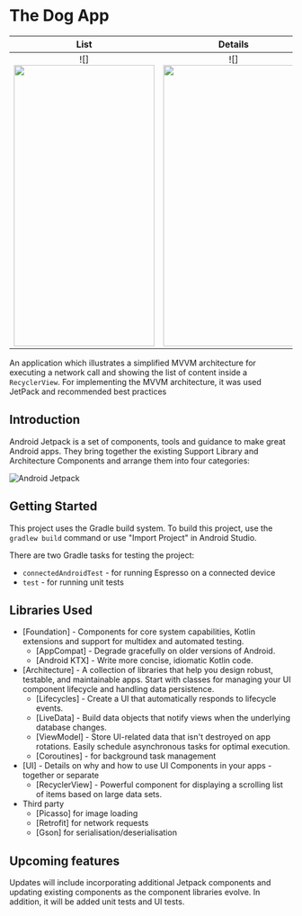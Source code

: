 The Dog App
=========================
List            |  Details
:-------------------------:|:-------------------------:
![]<img src="https://user-images.githubusercontent.com/17177542/123901463-e1029f80-d962-11eb-8a1e-117ca62d8b2f.png" width="250" height="500">  |  ![]<img src="https://user-images.githubusercontent.com/17177542/123901470-e2cc6300-d962-11eb-96c4-cea0ca834554.png" width="250" height="500">


An application which illustrates a simplified MVVM architecture for executing a network call and showing
the list of content inside a `RecyclerView`. For implementing the MVVM architecture, it was used JetPack and
recommended best practices

Introduction
------------

Android Jetpack is a set of components, tools and guidance to make great Android apps. They bring
together the existing Support Library and Architecture Components and arrange them into four
categories:

![Android Jetpack](screenshots/jetpack_donut.png "Android Jetpack Components")



Getting Started
---------------
This project uses the Gradle build system. To build this project, use the
`gradlew build` command or use "Import Project" in Android Studio.

There are two Gradle tasks for testing the project:
* `connectedAndroidTest` - for running Espresso on a connected device
* `test` - for running unit tests


Libraries Used
--------------
* [Foundation] - Components for core system capabilities, Kotlin extensions and support for
  multidex and automated testing.
    * [AppCompat] - Degrade gracefully on older versions of Android.
    * [Android KTX] - Write more concise, idiomatic Kotlin code.
* [Architecture] - A collection of libraries that help you design robust, testable, and
  maintainable apps. Start with classes for managing your UI component lifecycle and handling data
  persistence.
    * [Lifecycles] - Create a UI that automatically responds to lifecycle events.
    * [LiveData] - Build data objects that notify views when the underlying database changes.
    * [ViewModel] - Store UI-related data that isn't destroyed on app rotations. Easily schedule
      asynchronous tasks for optimal execution.
    * [Coroutines] - for background task management
* [UI] - Details on why and how to use UI Components in your apps - together or separate
    * [RecyclerView] - Powerful component for displaying a scrolling list of items based on large data sets.
* Third party
    * [Picasso] for image loading
    * [Retrofit] for network requests
    * [Gson] for serialisation/deserialisation

Upcoming features
-----------------
Updates will include incorporating additional Jetpack components and updating existing components
as the component libraries evolve. In addition, it will be added unit tests and UI tests.
